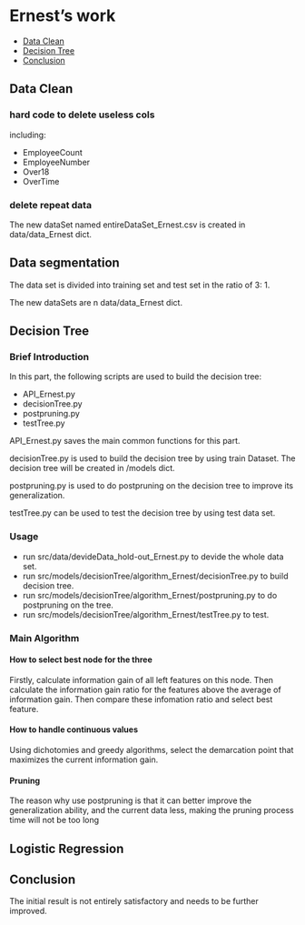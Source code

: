 # Ernest’s work

- [Data Clean](#dataClean)
- [Decision Tree](#DecisionTree)
- [Conclusion](#Conclusion)

<h2 id= 'dataClean'> Data Clean </h2>

### hard code to delete useless cols
including: 
- EmployeeCount
- EmployeeNumber
- Over18
- OverTime

### delete repeat data
The new dataSet named entireDataSet\_Ernest.csv is created in data/data\_Ernest dict. 

## Data segmentation
The data set is divided into training set and test set in the ratio of 3: 1.

The new dataSets are n data/data\_Ernest dict.

<h2 id= 'DecisionTree'> Decision Tree </h2>

### Brief Introduction

In this part, the following scripts are used to build the decision tree:
- API\_Ernest.py
- decisionTree.py
- postpruning.py
- testTree.py

API\_Ernest.py saves the main common functions for this part.

decisionTree.py is used to build the decision tree by using train Dataset. The decision tree will be created in /models dict.

postpruning.py is used to do postpruning on the decision tree to improve its generalization.

testTree.py can be used to test the decision tree by using test data set.

### Usage
- run src/data/devideData\_hold-out\_Ernest.py to devide the whole data set.
- run src/models/decisionTree/algorithm\_Ernest/decisionTree.py to build decision tree.
- run src/models/decisionTree/algorithm\_Ernest/postpruning.py to do postpruning on the tree.
- run src/models/decisionTree/algorithm\_Ernest/testTree.py to test.

### Main Algorithm

#### How to select best node for the three

Firstly, calculate information gain of all left features on this node. Then calculate the information gain ratio for the features above the average of information gain. Then compare these infomation ratio and select best feature.

#### How to handle continuous values

Using dichotomies and greedy algorithms, select the demarcation point that maximizes the current information gain.

#### Pruning

The reason why use postpruning is that it can better improve the generalization ability, and the current data less, making the pruning process time will not be too long

<h2 id= 'logisticRegression'> Logistic Regression </h2>

<h2 id = 'Conclusion'> Conclusion </h2>

The initial result is not entirely satisfactory and needs to be further improved.


